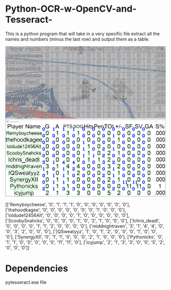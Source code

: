 # Python-OCR-w-OpenCV-and-Tesseract-
This is a python program that will take in a very specific file extract all the names and numbers (minus the last row) and output them as a table.

![alt text](https://github.com/DylWithlt/Python-OCR-w-OpenCV-and-Tesseract-/blob/master/target.png)
![alt text](https://github.com/DylWithlt/Python-OCR-w-OpenCV-and-Tesseract-/blob/master/filtered.png)

[['Remyboycheese', '0', '1', '1', '1', '0', '0', '0', '0', '0', '0', '0'], ['thehoodkagee', '0', '0', '0', '0', '0', '0', '0', '1', '0', '0', '0'], ['loldude12456Alt', '0', '0', '0', '0', '1', '0', '0', '0', '0', '0', '0'], ['ScoobySnahcks', '0', '0', '0', '0', '1', '0', '2', '1', '0', '0', '0'], ['Ichris_deadl', '0', '0', '0', '0', '1', '1', '2', '0', '0', '0', '0'], ['middnightraven', '3', '1', '4', '4', '0', '0', '3', '2', '0', '0', '0'], ['|QSweatyyz', '1', '0', '1', '2', '0', '0', '0', '1', '0', '0', '0'], ['SynergyXIl', '0', '1', '1', '0', '0', '0', '2', '1', '0', '0', '0'], ['Pythonicks', '0', '1', '1', '0', '0', '0', '0', '0', '11', '11', '0'], ['icyjump', '2', '1', '3', '3', '0', '0', '5', '2', '0', '0', '0']]


# Dependencies
pytesseract.exe file
